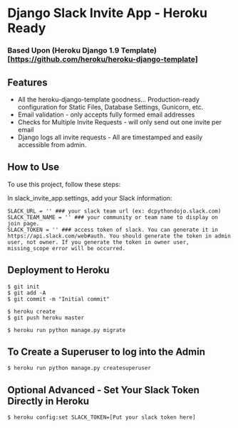 # Django Slack Invite App - Heroku Ready

### Based Upon (Heroku Django 1.9 Template)[https://github.com/heroku/heroku-django-template]

## Features

- All the heroku-django-template goodness... Production-ready configuration for Static Files, Database Settings, Gunicorn, etc.
- Email validation - only accepts fully formed email addresses
- Checks for Multiple Invite Requests - will only send out one invite per email
- Django logs all invite requests -  All are timestamped and easily accessible from admin.

## How to Use

To use this project, follow these steps:

In slack_invite_app.settings, add your Slack information:

    SLACK_URL = '' ### your slack team url (ex: dcpythondojo.slack.com)
    SLACK_TEAM_NAME = '' ### your community or team name to display on join page.
    SLACK_TOKEN = '' ### access token of slack. You can generate it in https://api.slack.com/web#auth. You should generate the token in admin user, not owner. If you generate the token in owner user, missing_scope error will be occurred.

## Deployment to Heroku

    $ git init
    $ git add -A
    $ git commit -m "Initial commit"

    $ heroku create
    $ git push heroku master

    $ heroku run python manage.py migrate

## To Create a Superuser to log into the Admin

    $ heroku run python manage.py createsuperuser

## Optional Advanced - Set Your Slack Token Directly in Heroku

    $ heroku config:set SLACK_TOKEN=[Put your slack token here]




